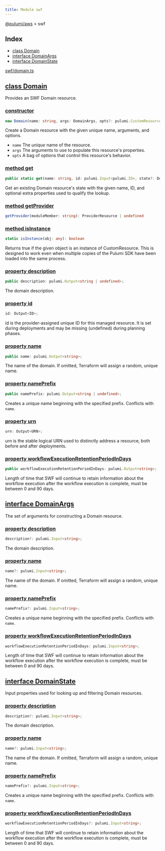 ```yaml
---
title: Module swf
---
```


<a href="../index.html">@pulumi/aws</a> &gt; swf

<h2 class="pdoc-module-header">Index</h2>

* <a href="#Domain">class Domain</a>
* <a href="#DomainArgs">interface DomainArgs</a>
* <a href="#DomainState">interface DomainState</a>

<a href="https://github.com/pulumi/pulumi-aws/blob/master/sdk/nodejs/swf/domain.ts">swf/domain.ts</a> 


<h2 class="pdoc-module-header" id="Domain">
<a class="pdoc-member-name" href="https://github.com/pulumi/pulumi-aws/blob/master/sdk/nodejs/swf/domain.ts#L9">class Domain</a>
</h2>

Provides an SWF Domain resource.

<h3 class="pdoc-member-header">
<a class="pdoc-child-name" href="https://github.com/pulumi/pulumi-aws/blob/master/sdk/nodejs/swf/domain.ts#L37">constructor</a>
</h3>

```typescript
new Domain(name: string, args: DomainArgs, opts?: pulumi.CustomResourceOptions)
```


Create a Domain resource with the given unique name, arguments, and options.

* `name` The _unique_ name of the resource.
* `args` The arguments to use to populate this resource&#39;s properties.
* `opts` A bag of options that control this resource&#39;s behavior.

<h3 class="pdoc-member-header">
<a class="pdoc-child-name" href="https://github.com/pulumi/pulumi-aws/blob/master/sdk/nodejs/swf/domain.ts#L18">method get</a>
</h3>

```typescript
public static get(name: string, id: pulumi.Input<pulumi.ID>, state?: DomainState): Domain
```


Get an existing Domain resource's state with the given name, ID, and optional extra
properties used to qualify the lookup.

<h3 class="pdoc-member-header">
<a class="pdoc-child-name" href="https://github.com/pulumi/pulumi-aws/blob/master/sdk/nodejs/node_modules/@pulumi/pulumi/resource.d.ts#L13">method getProvider</a>
</h3>

```typescript
getProvider(moduleMember: string): ProviderResource | undefined
```

<h3 class="pdoc-member-header">
<a class="pdoc-child-name" href="https://github.com/pulumi/pulumi-aws/blob/master/sdk/nodejs/node_modules/@pulumi/pulumi/resource.d.ts#L85">method isInstance</a>
</h3>

```typescript
static isInstance(obj: any): boolean
```


Returns true if the given object is an instance of CustomResource.  This is designed to work even when
multiple copies of the Pulumi SDK have been loaded into the same process.

<h3 class="pdoc-member-header">
<a class="pdoc-child-name" href="https://github.com/pulumi/pulumi-aws/blob/master/sdk/nodejs/swf/domain.ts#L25">property description</a>
</h3>

```typescript
public description: pulumi.Output<string | undefined>;
```


The domain description.

<h3 class="pdoc-member-header">
<a class="pdoc-child-name" href="https://github.com/pulumi/pulumi-aws/blob/master/sdk/nodejs/node_modules/@pulumi/pulumi/resource.d.ts#L80">property id</a>
</h3>

```typescript
id: Output<ID>;
```


id is the provider-assigned unique ID for this managed resource.  It is set during
deployments and may be missing (undefined) during planning phases.

<h3 class="pdoc-member-header">
<a class="pdoc-child-name" href="https://github.com/pulumi/pulumi-aws/blob/master/sdk/nodejs/swf/domain.ts#L29">property name</a>
</h3>

```typescript
public name: pulumi.Output<string>;
```


The name of the domain. If omitted, Terraform will assign a random, unique name.

<h3 class="pdoc-member-header">
<a class="pdoc-child-name" href="https://github.com/pulumi/pulumi-aws/blob/master/sdk/nodejs/swf/domain.ts#L33">property namePrefix</a>
</h3>

```typescript
public namePrefix: pulumi.Output<string | undefined>;
```


Creates a unique name beginning with the specified prefix. Conflicts with `name`.

<h3 class="pdoc-member-header">
<a class="pdoc-child-name" href="https://github.com/pulumi/pulumi-aws/blob/master/sdk/nodejs/node_modules/@pulumi/pulumi/resource.d.ts#L11">property urn</a>
</h3>

```typescript
urn: Output<URN>;
```


urn is the stable logical URN used to distinctly address a resource, both before and after
deployments.

<h3 class="pdoc-member-header">
<a class="pdoc-child-name" href="https://github.com/pulumi/pulumi-aws/blob/master/sdk/nodejs/swf/domain.ts#L37">property workflowExecutionRetentionPeriodInDays</a>
</h3>

```typescript
public workflowExecutionRetentionPeriodInDays: pulumi.Output<string>;
```


Length of time that SWF will continue to retain information about the workflow execution after the workflow execution is complete, must be between 0 and 90 days.

<h2 class="pdoc-module-header" id="DomainArgs">
<a class="pdoc-member-name" href="https://github.com/pulumi/pulumi-aws/blob/master/sdk/nodejs/swf/domain.ts#L94">interface DomainArgs</a>
</h2>

The set of arguments for constructing a Domain resource.

<h3 class="pdoc-member-header">
<a class="pdoc-child-name" href="https://github.com/pulumi/pulumi-aws/blob/master/sdk/nodejs/swf/domain.ts#L98">property description</a>
</h3>

```typescript
description?: pulumi.Input<string>;
```


The domain description.

<h3 class="pdoc-member-header">
<a class="pdoc-child-name" href="https://github.com/pulumi/pulumi-aws/blob/master/sdk/nodejs/swf/domain.ts#L102">property name</a>
</h3>

```typescript
name?: pulumi.Input<string>;
```


The name of the domain. If omitted, Terraform will assign a random, unique name.

<h3 class="pdoc-member-header">
<a class="pdoc-child-name" href="https://github.com/pulumi/pulumi-aws/blob/master/sdk/nodejs/swf/domain.ts#L106">property namePrefix</a>
</h3>

```typescript
namePrefix?: pulumi.Input<string>;
```


Creates a unique name beginning with the specified prefix. Conflicts with `name`.

<h3 class="pdoc-member-header">
<a class="pdoc-child-name" href="https://github.com/pulumi/pulumi-aws/blob/master/sdk/nodejs/swf/domain.ts#L110">property workflowExecutionRetentionPeriodInDays</a>
</h3>

```typescript
workflowExecutionRetentionPeriodInDays: pulumi.Input<string>;
```


Length of time that SWF will continue to retain information about the workflow execution after the workflow execution is complete, must be between 0 and 90 days.

<h2 class="pdoc-module-header" id="DomainState">
<a class="pdoc-member-name" href="https://github.com/pulumi/pulumi-aws/blob/master/sdk/nodejs/swf/domain.ts#L72">interface DomainState</a>
</h2>

Input properties used for looking up and filtering Domain resources.

<h3 class="pdoc-member-header">
<a class="pdoc-child-name" href="https://github.com/pulumi/pulumi-aws/blob/master/sdk/nodejs/swf/domain.ts#L76">property description</a>
</h3>

```typescript
description?: pulumi.Input<string>;
```


The domain description.

<h3 class="pdoc-member-header">
<a class="pdoc-child-name" href="https://github.com/pulumi/pulumi-aws/blob/master/sdk/nodejs/swf/domain.ts#L80">property name</a>
</h3>

```typescript
name?: pulumi.Input<string>;
```


The name of the domain. If omitted, Terraform will assign a random, unique name.

<h3 class="pdoc-member-header">
<a class="pdoc-child-name" href="https://github.com/pulumi/pulumi-aws/blob/master/sdk/nodejs/swf/domain.ts#L84">property namePrefix</a>
</h3>

```typescript
namePrefix?: pulumi.Input<string>;
```


Creates a unique name beginning with the specified prefix. Conflicts with `name`.

<h3 class="pdoc-member-header">
<a class="pdoc-child-name" href="https://github.com/pulumi/pulumi-aws/blob/master/sdk/nodejs/swf/domain.ts#L88">property workflowExecutionRetentionPeriodInDays</a>
</h3>

```typescript
workflowExecutionRetentionPeriodInDays?: pulumi.Input<string>;
```


Length of time that SWF will continue to retain information about the workflow execution after the workflow execution is complete, must be between 0 and 90 days.

